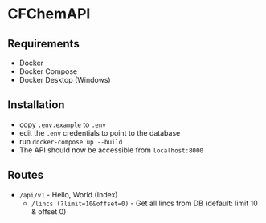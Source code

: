 # CFChemAPI

## Requirements

* Docker
* Docker Compose
* Docker Desktop (Windows)

## Installation

* copy `.env.example` to `.env`
* edit the `.env` credentials to point to the database
* run `docker-compose up --build`
* The API should now be accessible from `localhost:8000`

## Routes

* `/api/v1` - Hello, World (Index)
    * `/lincs (?limit=10&offset=0)` - Get all lincs from DB (default: limit 10 & offset 0)